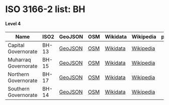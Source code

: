 # ISO 3166-2 list: BH


#### Level 4
Name | ISO2 | GeoJSON | OSM | Wikidata | Wikipedia | population 
--- | --- | --- | --- | --- | --- | --: 
Capital Governorate | BH-13 | [GeoJSON](../../export/geojson/q8/iso2/BH/BH-13.geojson) | [OSM](https://www.openstreetmap.org/relation/3028094) | [Wikidata](https://www.wikidata.org/wiki/Q528953) | [Wikipedia](http://en.wikipedia.org/wiki/ar%3A%D9%85%D8%AD%D8%A7%D9%81%D8%B8%D8%A9%20%D8%A7%D9%84%D8%B9%D8%A7%D8%B5%D9%85%D8%A9%20%28%D8%A7%D9%84%D8%A8%D8%AD%D8%B1%D9%8A%D9%86%29) | 329,510
Muharraq Governorate | BH-15 | [GeoJSON](../../export/geojson/q8/iso2/BH/BH-15.geojson) | [OSM](https://www.openstreetmap.org/relation/3028095) | [Wikidata](https://www.wikidata.org/wiki/Q375630) | [Wikipedia](http://en.wikipedia.org/wiki/ar%3A%D9%85%D8%AD%D8%A7%D9%81%D8%B8%D8%A9%20%D8%A7%D9%84%D9%85%D8%AD%D8%B1%D9%82) | 189,114
Northern Governorate | BH-17 | [GeoJSON](../../export/geojson/q8/iso2/BH/BH-17.geojson) | [OSM](https://www.openstreetmap.org/relation/2522303) | [Wikidata](https://www.wikidata.org/wiki/Q840445) | [Wikipedia](http://en.wikipedia.org/wiki/en%3ANorthern%20Governorate) | 276,949
Southern Governorate | BH-14 | [GeoJSON](../../export/geojson/q8/iso2/BH/BH-14.geojson) | [OSM](https://www.openstreetmap.org/relation/2522430) | [Wikidata](https://www.wikidata.org/wiki/Q838532) | [Wikipedia](http://en.wikipedia.org/wiki/en%3ASouthern%20Governorate) | 101,456
